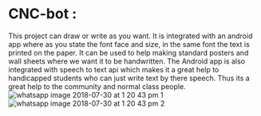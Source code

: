# CNC-bot : 
This project can draw or write as you want. It is integrated with an android app where as you state the font face and size, in the same font the text is printed on the paper. It can be used to help making standard posters and wall sheets where we want it to be handwritten. The Android app is also integrated with speech to text api which makes it a great help to handicapped students who can just write text by there speech. Thus its a great help to the community and normal class people.
![whatsapp image 2018-07-30 at 1 20 43 pm 1](https://user-images.githubusercontent.com/37550379/43384664-512c8c6c-93fc-11e8-93fe-9c3425f9a73e.jpeg)
![whatsapp image 2018-07-30 at 1 20 43 pm 2](https://user-images.githubusercontent.com/37550379/43384766-9b07c89c-93fc-11e8-9135-3f710cfbf8f8.jpeg)
